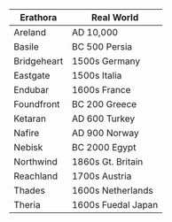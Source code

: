 Erathora | Real World 
---------|-----------
Areland | AD 10,000 
Basile | BC 500 Persia
Bridgeheart | 1500s Germany 
Eastgate | 1500s Italia
Endubar | 1600s France 
Foundfront | BC 200 Greece 
Ketaran | AD 600 Turkey  
Nafire | AD 900 Norway 
Nebisk | BC 2000 Egypt 
Northwind | 1860s Gt. Britain 
Reachland | 1700s Austria
Thades | 1600s Netherlands 
Theria | 1600s Fuedal Japan 
